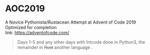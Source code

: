 # AOC2019
A Novice Pythonista/Rustacean Attempt at Advent of Code 2019  
Optimized for completion  
link: https://adventofcode.com/


> Days 1-5 and any other days with Intcode done in Python3, the remainder in ~~Rust~~ another language . 
